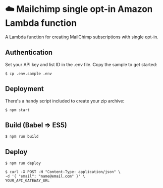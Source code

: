 # :cloud: Mailchimp single opt-in Amazon Lambda function
A Lambda function for creating MailChimp subscriptions with single opt-in.


## Authentication

Set your API key and list ID in the .env file. Copy the sample to get started:

```
$ cp .env.sample .env
```

## Deployment

There's a handy script included to create your zip archive:

```
$ npm start
```

## Build (Babel ⇒ ES5)

```
$ npm run build
```

## Deploy

```
$ npm run deploy
```

```
$ curl -X POST -H "Content-Type: application/json" \
-d '{ "email": "name@email.com" }' \
YOUR_API_GATEWAY_URL
```
